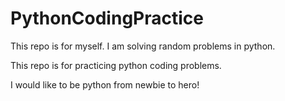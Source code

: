 # PythonCodingPractice

This repo is for myself. I am solving random problems in python.

This repo is for practicing python coding problems.

I would like to be python from newbie to hero!